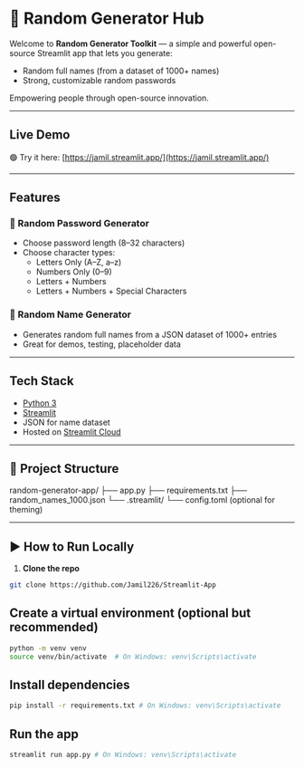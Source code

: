 # 🎲 Random Generator Hub

Welcome to **Random Generator Toolkit** — a simple and powerful open-source Streamlit app that lets you generate:

- Random full names (from a dataset of 1000+ names)
- Strong, customizable random passwords

Empowering people through open-source innovation.

---

## Live Demo

🟢 Try it here: [https://jamil.streamlit.app/](https://jamil.streamlit.app/)

---

## Features

### 🔐 Random Password Generator

- Choose password length (8–32 characters)
- Choose character types:
  - Letters Only (A–Z, a–z)
  - Numbers Only (0–9)
  - Letters + Numbers
  - Letters + Numbers + Special Characters

### 📛 Random Name Generator

- Generates random full names from a JSON dataset of 1000+ entries
- Great for demos, testing, placeholder data

---

## Tech Stack

- [Python 3](https://www.python.org/)
- [Streamlit](https://streamlit.io/)
- JSON for name dataset
- Hosted on [Streamlit Cloud](https://streamlit.io/cloud)

---

## 📁 Project Structure

random-generator-app/
├── app.py
├── requirements.txt
├── random_names_1000.json
└── .streamlit/
└── config.toml (optional for theming)

---

## ▶️ How to Run Locally

1. **Clone the repo**

```bash
git clone https://github.com/Jamil226/Streamlit-App

```

## Create a virtual environment (optional but recommended)

```bash
python -m venv venv
source venv/bin/activate  # On Windows: venv\Scripts\activate

```

## Install dependencies

```bash
pip install -r requirements.txt # On Windows: venv\Scripts\activate

```

## Run the app

```bash
streamlit run app.py # On Windows: venv\Scripts\activate

```
